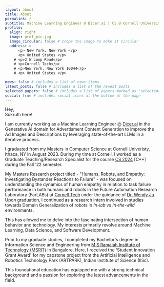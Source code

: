 ```yaml
---
layout: about
title: About
permalink: /
subtitle: Machine Learning Engineer @ Dicer.ai | CS @ Cornell University
profile:
  align: right
  image: prof_pic.jpg
  image_circular: false # crops the image to make it circular
  address: >
      <p> New York, New York </p>
      <p> United States </p>
    # <p>2 W Loop Road</p>
    # <p>Cornell Tech</p>
    # <p>New York, New York 10044</p>
    # <p> United States </p>

news: false # includes a list of news items
latest_posts: false # includes a list of the newest posts
selected_papers: false # includes a list of papers marked as "selected={true}"
social: true # includes social icons at the bottom of the page
---
```


Hey,  
Sukruth here!

I am currently working as a Machine Learning Engineer @ [Dicer.ai](https://www.dicer.ai/) in the Generative AI domain for Advertisment Content Generation to improve the Ad Images and Descriptions by leveraging state-of-the-art LLMs in a iterative process. 

I graduated from my Masters in Computer Science at Cornell Univeristy, Ithaca, NY in August 2023. During my time at Cornell, I worked as a Graduate Teaching/Research Specialist for the course [CS 2024](https://courses.cs.cornell.edu/cs2024/2022fa/) \[C++\] during the Fall '22 semester.

My Masters Research project titled - "Humans, Robots, and Empathy: Investigating Bystander Reactions to Failure" - was focused on understanding the dynamics of human empathy in relation to task failure performance in both humans and robots in the Future Automation Research Laboratory (FarLABs) at [Cornell Tech](https://tech.cornell.edu/) under the guidance of [Dr. Wendy Ju](https://tech.cornell.edu/people/wendy-ju/).
Upon graduation, I continued as a research intern involved in studies towards Domain Generalization of robots in _In-lab_ vs _In-the-wild_ environments.

This has allowed me to delve into the fascinating intersection of human behavior and technology. My interests primarily revolve around Machine Learning, Data Science, and Software Development.

Prior to my graduate studies, I completed my Bachelor's degree in Information Science and Engineering from [M S Ramaiah Institute of Technology (MSRIT)](https://www.msrit.edu/) in Bangalore.
Here, I received the \'Student Innovation Grant Award\' for my capstone project from the Artificial Intelligence and Robotics Technology Park (ARTPARK), Indian Institute of Science (IISc).

This foundational education has equipped me with a strong technical background and a passion for exploring the latest advancements in the field.

<!-- Grants Awarded: 'Student Innovation Grant Program' in Artificial Intelligence, Robotics and Autonomous Systems, during the 2021 call from Artificial Intelligence and Robotics Technology Park (ARTPARK) hosted by Indian Institute of Science (IISc) (a joint-initiative of IISc, Alfoundry, Department of Science and Technology (DST) and Government of Karnataka) -->

<!--
Write your biography here. Tell the world about yourself. Link to your favorite [subreddit](http://reddit.com). You can put a picture in, too. The code is already in, just name your picture `prof_pic.jpg` and put it in the `img/` folder.

Put your address / P.O. box / other info right below your picture. You can also disable any of these elements by editing `profile` property of the YAML header of your `_pages/about.md`. Edit `_bibliography/papers.bib` and Jekyll will render your [publications page](/al-folio/publications/) automatically.

Link to your social media connections, too. This theme is set up to use [Font Awesome icons](http://fortawesome.github.io/Font-Awesome/) and [Academicons](https://jpswalsh.github.io/academicons/), like the ones below. Add your Facebook, Twitter, LinkedIn, Google Scholar, or just disable all of them. -->

